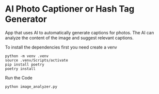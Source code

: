 # AI Photo Captioner or Hash Tag Generator
App that uses AI to automatically generate captions for photos. The AI can analyze the content of the image and suggest relevant captions.

To install the dependencies first you need create a venv

```shell
python -m venv .venv
source .venv/Scripts/activate
pip install poetry
poetry install
```

Run the Code

```pycon
python image_analyzer.py
```
